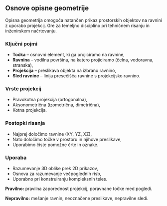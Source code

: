 ## Osnove opisne geometrije

Opisna geometrija omogoča natančen prikaz prostorskih objektov na ravnini z uporabo projekcij. Gre za temeljno disciplino pri tehničnem risanju in inženirskem načrtovanju.

### Ključni pojmi

* **Točka** – osnovni element, ki ga projiciramo na ravnine,
* **Ravnina** – vodilna površina, na katero projiciramo (čelna, vodoravna, stranska),
* **Projekcija** – preslikava objekta na izbrano ravnino,
* **Sled ravnine** – linija presečišča ravnine s projekcijsko ravnino.

### Vrste projekcij

* Pravokotna projekcija (ortogonalna),
* Aksonometrična (izometrična, dimetrična),
* Kotna projekcija.

### Postopki risanja

* Najprej določimo ravnine (XY, YZ, XZ),
* Nato določimo točke v prostoru in njihove preslikave,
* Uporabimo čiste pomožne črte in oznake.

### Uporaba

* Razumevanje 3D oblike prek 2D prikazov,
* Osnova za razumevanje večpoglednih risb,
* Uporabno pri konstruiranju kompleksnih teles.

**Pravilno:** pravilna zaporednost projekcij, poravnane točke med pogledi.

**Nepravilno:** mešanje ravnin, neoznačene preslikave, nepravilne sledi.

